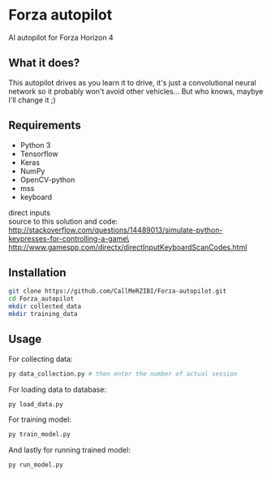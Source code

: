 # Forza autopilot

AI autopilot for Forza Horizon 4

## What it does?

This autopilot drives as you learn it to drive, it's just a convolutional neural network so it probably won't avoid other vehicles... But who knows, maybye I'll change it ;)

## Requirements

 * Python 3
 * Tensorflow
 * Keras
 * NumPy
 * OpenCV-python
 * mss
 * keyboard

direct inputs\
source to this solution and code: http://stackoverflow.com/questions/14489013/simulate-python-keypresses-for-controlling-a-game\
http://www.gamespp.com/directx/directInputKeyboardScanCodes.html

## Installation

```bash
git clone https://github.com/CallMeRZIBI/Forza-autopilot.git
cd Forza_autopilot
mkdir collected_data
mkdir training_data
```

## Usage

For collecting data:
```bash
py data_collection.py # then enter the number of actual session
```

For loading data to database:
```bash
py load_data.py
```

For training model:
```bash
py train_model.py
```

And lastly for running trained model:
```bash
py run_model.py
```